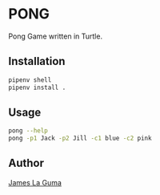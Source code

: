 # PONG

Pong Game written in Turtle.

## Installation


```bash
pipenv shell
pipenv install .
```

## Usage

```bash
pong --help
pong -p1 Jack -p2 Jill -c1 blue -c2 pink
```


## Author
[James La Guma](https://www.linkedin.com/in/jlaguma/)